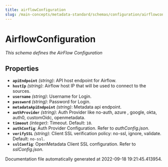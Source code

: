 ```yaml
---
title: airflowConfiguration
slug: /main-concepts/metadata-standard/schemas/configuration/airflowconfiguration
---
```


# AirflowConfiguration

*This schema defines the AirFlow Configuration*

## Properties

- **`apiEndpoint`** *(string)*: API host endpoint for Airflow.
- **`hostIp`** *(string)*: Airflow host IP that will be used to connect to the sources.
- **`username`** *(string)*: Username for Login.
- **`password`** *(string)*: Password for Login.
- **`metadataApiEndpoint`** *(string)*: Metadata api endpoint.
- **`authProvider`** *(string)*: Auth Provider like no-auth, azure , google, okta, auth0, customOidc, openmetadata.
- **`timeout`** *(integer)*: Timeout. Default: `10`.
- **`authConfig`**: Auth Provider Configuration. Refer to *authConfig.json*.
- **`verifySSL`** *(string)*: Client SSL verification policy: no-ssl, ignore, validate. Default: `no-ssl`.
- **`sslConfig`**: OpenMetadata Client SSL configuration. Refer to *sslConfig.json*.


Documentation file automatically generated at 2022-09-18 19:21:45.413954.
